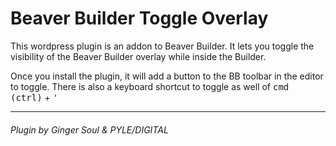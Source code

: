 # Beaver Builder Toggle Overlay

This wordpress plugin is an addon to Beaver Builder. It lets you toggle the visibility of the Beaver Builder overlay while inside the Builder.

Once you install the plugin, it will add a button to the BB toolbar in the editor to toggle. There is also a keyboard shortcut to toggle as well of <kbd>cmd (ctrl)</kbd> + <kbd>'</kbd>
***
###### Plugin by Ginger Soul & PYLE/DIGITAL
